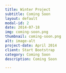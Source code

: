 ```yaml
---
title: Winter Project
subtitle: Coming Soon
layout: default
modal-id: 2
date: 2014-07-18
img: coming-soon.png
thumbnail: coming-soon.png
alt: image-alt
project-date: April 2014
client: Start Bootstrap
category: Coming Soon
description: Coming Soon

---
```

